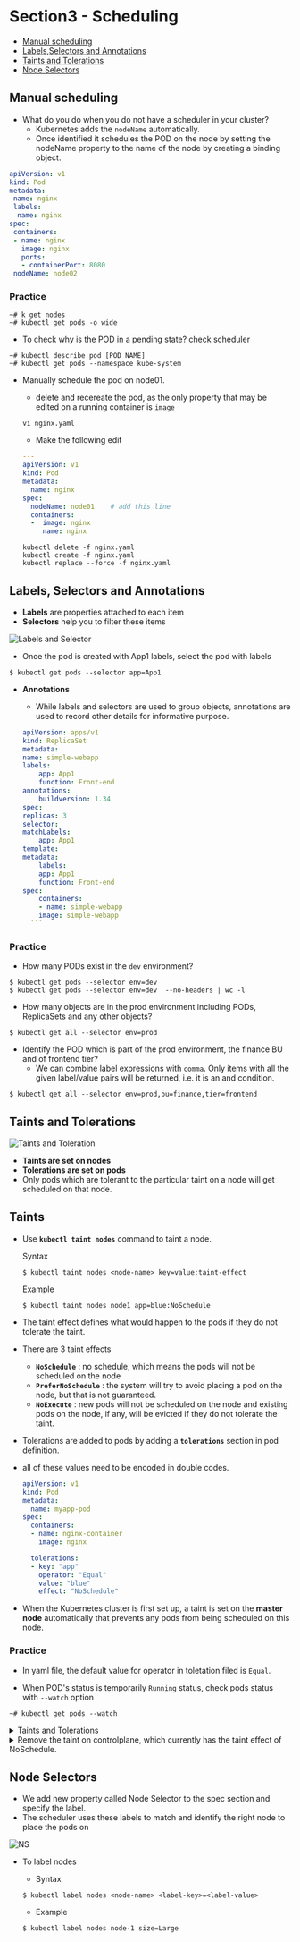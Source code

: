 # Section3 - Scheduling

- [Manual scheduling](#Manual-scheduling)  
- [Labels,Selectors and Annotations](#Labels,-Selectors-and-Annotations)  
- [Taints and Tolerations](#Taints-and-Tolerations)  
- [Node Selectors](#Node-Selectors)  


## Manual scheduling

- What do you do when you do not have a scheduler in your cluster?
  - Kubernetes adds the `nodeName` automatically.
  - Once identified it schedules the POD on the node by setting the nodeName property to the name of the node by creating a binding object.

```yaml
apiVersion: v1
kind: Pod
metadata:
 name: nginx
 labels:
  name: nginx
spec:
 containers:
 - name: nginx
   image: nginx
   ports:
   - containerPort: 8080
 nodeName: node02
```

### Practice

```console
~# k get nodes
~# kubectl get pods -o wide 
```

- To check why is the POD in a pending state? check scheduler 
```console
~# kubectl describe pod [POD NAME]
~# kubectl get pods --namespace kube-system
```

- Manually schedule the pod on node01.
    - delete and recereate the pod, as the only property that may be edited on a running container is `image`

    ```
    vi nginx.yaml
    ```

    - Make the following edit

    ```yaml
    ---
    apiVersion: v1
    kind: Pod
    metadata:
      name: nginx
    spec:
      nodeName: node01    # add this line
      containers:
      -  image: nginx
         name: nginx
    ```

    ```
    kubectl delete -f nginx.yaml
    kubectl create -f nginx.yaml
    kubectl replace --force -f nginx.yaml
    ```

## Labels, Selectors and Annotations
- **Labels** are properties attached to each item
- **Selectors** help you to filter these items

![Labels and Selector](https://github.com/kodekloudhub/certified-kubernetes-administrator-course/blob/master/images/lpod.PNG)

- Once the pod is created with App1 labels, select the pod with labels
```
$ kubectl get pods --selector app=App1
```

- **Annotations**
    - While labels and selectors are used to group objects, annotations are used to record other details for informative purpose.

    ```yaml
    apiVersion: apps/v1
    kind: ReplicaSet
    metadata:
    name: simple-webapp
    labels:
        app: App1
        function: Front-end
    annotations:
        buildversion: 1.34
    spec:
    replicas: 3
    selector:
    matchLabels:
        app: App1
    template:
    metadata:
        labels:
        app: App1
        function: Front-end
    spec:
        containers:
        - name: simple-webapp
        image: simple-webapp  
      ```
### Practice
- How many PODs exist in the `dev` environment?

```console
$ kubectl get pods --selector env=dev
$ kubectl get pods --selector env=dev  --no-headers | wc -l
```
- How many objects are in the prod environment including PODs, ReplicaSets and any other objects?

```console
$ kubectl get all --selector env=prod
```

- Identify the POD which is part of the prod environment, the finance BU and of frontend tier?
    - We can combine label expressions with `comma`. Only items with all the given label/value pairs will be returned, i.e. it is an and condition.

```console
$ kubectl get all --selector env=prod,bu=finance,tier=frontend
```

## Taints and Tolerations
![Taints and Toleration](https://github.com/kodekloudhub/certified-kubernetes-administrator-course/blob/master/images/tandt.PNG)

- **Taints are set on nodes**
- **Tolerations are set on pods**
- Only pods which are tolerant to the particular taint on a node will get scheduled on that node.

## Taints
- Use **`kubectl taint nodes`** command to taint a node.

  Syntax
  ```
  $ kubectl taint nodes <node-name> key=value:taint-effect
  ```
 
  Example
  ```
  $ kubectl taint nodes node1 app=blue:NoSchedule
  ```
  
- The taint effect defines what would happen to the pods if they do not tolerate the taint.
- There are 3 taint effects
  - **`NoSchedule`** : no schedule, which means the pods will not be scheduled on the node
  - **`PreferNoSchedule`** : the system will try to avoid placing a pod on the node, but that is not guaranteed.
  - **`NoExecute`** :  new pods will not be scheduled on the node and existing pods on the node, if any, will be evicted if they do not tolerate the taint.
  
- Tolerations are added to pods by adding a **`tolerations`** section in pod definition.
- all of these values need to be encoded in double codes.
  ```yaml
  apiVersion: v1
  kind: Pod
  metadata:
    name: myapp-pod
  spec:
    containers:
    - name: nginx-container
      image: nginx

    tolerations:
    - key: "app"
      operator: "Equal"
      value: "blue"
      effect: "NoSchedule"
  ```

- When the Kubernetes cluster is first set up, a taint is set on the **master node** automatically that prevents any pods from being scheduled on this node.

### Practice

- In yaml file, the default value for operator in toletation filed is `Equal`.

- When POD's status is temporarily `Running` status, check pods status with `--watch` option

```console
~# kubectl get pods --watch
```
<details>
<summary> Taints and Tolerations </summary>

```console
controlplane ~ ➜  k get nodes
NAME           STATUS   ROLES           AGE   VERSION
controlplane   Ready    control-plane   19m   v1.26.0
node01         Ready    <none>          18m   v1.26.0

controlplane ~ ➜  k describe node node01
Name:               node01
Roles:              <none>
Labels:             beta.kubernetes.io/arch=amd64
                    beta.kubernetes.io/os=linux
                    kubernetes.io/arch=amd64
                    kubernetes.io/hostname=node01
                    kubernetes.io/os=linux
...
```

- Create a taint on node01 with key of spray, value of mortein and effect of NoSchedule 

```console
controlplane ~ ➜  kubectl taint nodes node01 spray=mortein:NoSchedule
node/node01 tainted
```

- Create a new pod
```console
controlplane ~ ➜  kubectl run --help
Create and run a particular image in a pod.

Examples:
  # Start a nginx pod
  kubectl run nginx --image=nginx
```

- When creating YAML file with image, `--image nginx` there should be a space between them, not equal letter.

```console
controlplane ~ ➜  kubectl run bee --image=nginx --dry-run=client o yaml > bee.yaml

controlplane ~ ➜  cat bee.yaml 
pod/bee created (dry run)

controlplane ~ ➜  ?
-bash: ?: command not found

controlplane ~ # kubectl run bee --image nginx --dry-run=client -o yaml > bee.yaml

controlplane ~ # cat bee.yaml 
apiVersion: v1
kind: Pod
metadata:
  creationTimestamp: null
  labels:
    run: bee
  name: bee
spec:
  containers:
  - image: nginx
    name: bee
    resources: {}
  dnsPolicy: ClusterFirst
  restartPolicy: Always
status: {}

```
</details>


<details>
    <summary>Remove the taint on controlplane, which currently has the taint effect of NoSchedule.</summary>

    ```
    kubectl taint nodes controlplane node-role.kubernetes.io/control-plane:NoSchedule-
    ```
</details>

## Node Selectors 
- We add new property called Node Selector to the spec section and specify the label.
- The scheduler uses these labels to match and identify the right node to place the pods on

![NS](https://github.com/kodekloudhub/certified-kubernetes-administrator-course/blob/master/images/nsel.PNG)


- To label nodes

  - Syntax
  ```console
  $ kubectl label nodes <node-name> <label-key>=<label-value>
  ```

  - Example
  ```console
  $ kubectl label nodes node-1 size=Large
  ```

  